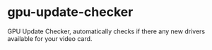 # gpu-update-checker
GPU Update Checker, automatically checks if there any new drivers available for your video card.